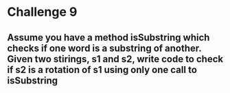 # Challenge 9

## Assume you have a method isSubstring which checks if one word is a substring of another. Given two stirings, s1 and s2, write code to check if s2 is a rotation of s1 using only one call to isSubstring
